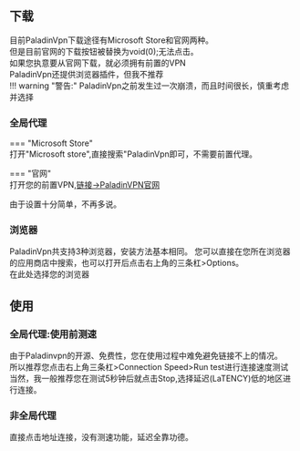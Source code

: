## 下载
目前PaladinVpn下载途径有Microsoft Store和官网两种。    
但是目前官网的下载按钮被替换为void(0);无法点击。  
如果您执意要从官网下载，就必须拥有前置的VPN  
PaladinVpn还提供浏览器插件，但我不推荐  
!!! warning "警告:"
    PaladinVpn之前发生过一次崩溃，而且时间很长，慎重考虑并选择
### 全局代理

=== "Microsoft Store"  
    打开"Microsoft store",直接搜索"PaladinVpn即可，不需要前置代理。
 
=== "官网"  
    打开您的前置VPN,[链接->PaladinVPN官网](https://paladinvpn.com/)

由于设置十分简单，不再多说。

### 浏览器
PaladinVpn共支持3种浏览器，安装方法基本相同。
您可以直接在您所在浏览器的应用商店中搜索，也可以打开后点击右上角的三条杠>Options。  
在此处选择您的浏览器

## 使用
### 全局代理:使用前测速
由于Paladinvpn的开源、免费性，您在使用过程中难免避免链接不上的情况。  
所以推荐您点击右上角三条杠>Connection Speed>Run test进行连接速度测试  
当然，我一般推荐您在测试5秒钟后就点击Stop,选择延迟(LaTENCY)低的地区进行连接。
### 非全局代理
直接点击地址连接，没有测速功能，延迟全靠功德。


<script src="https://giscus.app/client.js"
        data-repo="XMLC2024/newxmlcweb"
        data-repo-id="R_kgDOKkdzpA"
        data-category="Show and tell"
        data-category-id="DIC_kwDOKkdzpM4CabsJ"
        data-mapping="pathname"
        data-strict="0"
        data-reactions-enabled="1"
        data-emit-metadata="0"
        data-input-position="bottom"
        data-theme="preferred_color_scheme"
        data-lang="zh-CN"
        crossorigin="anonymous"
        async>
</script>